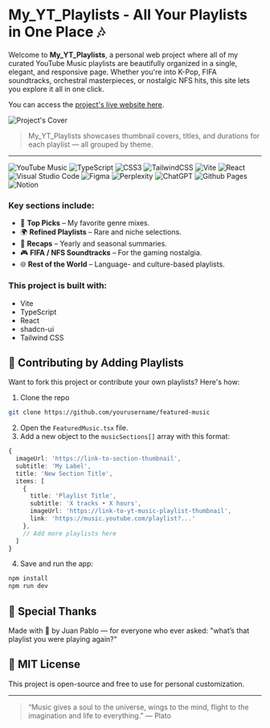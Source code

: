# My_YT_Playlists - All Your Playlists in One Place 🎶

Welcome to **My_YT_Playlists**, a personal web project where all of my curated YouTube Music playlists are beautifully organized in a single, elegant, and responsive page. Whether you're into K-Pop, FIFA soundtracks, orchestral masterpieces, or nostalgic NFS hits, this site lets you explore it all in one click.

You can access the [project's live website here](https://juanpablodesigner.github.io/My_YT_PlaylistsV2/).

![Project's Cover](https://i.imgur.com/Kj7ZZCq.png)

> My_YT_Playlists showcases thumbnail covers, titles, and durations for each playlist — all grouped by theme.

---
![YouTube Music](https://img.shields.io/badge/YouTube_Music-FF0000?style=for-the-badge&logo=youtube-music&logoColor=white) ![TypeScript](https://img.shields.io/badge/typescript-%23007ACC.svg?style=for-the-badge&logo=typescript&logoColor=white) ![CSS3](https://img.shields.io/badge/css3-%231572B6.svg?style=for-the-badge&logo=css3&logoColor=white) ![TailwindCSS](https://img.shields.io/badge/tailwindcss-%2338B2AC.svg?style=for-the-badge&logo=tailwind-css&logoColor=white) ![Vite](https://img.shields.io/badge/vite-%23646CFF.svg?style=for-the-badge&logo=vite&logoColor=white) ![React](https://img.shields.io/badge/react-%2320232a.svg?style=for-the-badge&logo=react&logoColor=%2361DAFB) ![Visual Studio Code](https://img.shields.io/badge/Visual%20Studio%20Code-0078d7.svg?style=for-the-badge&logo=visual-studio-code&logoColor=white) ![Figma](https://img.shields.io/badge/figma-%23F24E1E.svg?style=for-the-badge&logo=figma&logoColor=white) ![Perplexity](https://img.shields.io/badge/perplexity-000000?style=for-the-badge&logo=perplexity&logoColor=088F8F) ![ChatGPT](https://img.shields.io/badge/chatGPT-74aa9c?style=for-the-badge&logo=openai&logoColor=white) ![Github Pages](https://img.shields.io/badge/github%20pages-121013?style=for-the-badge&logo=github&logoColor=white) ![Notion](https://img.shields.io/badge/Notion-%23000000.svg?style=for-the-badge&logo=notion&logoColor=white)

### Key sections include:

- 🎵 **Top Picks** – My favorite genre mixes.
- 🌍 **Refined Playlists** – Rare and niche selections.
- 🔁 **Recaps** – Yearly and seasonal summaries.
- 🎮 **FIFA / NFS Soundtracks** – For the gaming nostalgia.
- 🌐 **Rest of the World** – Language- and culture-based playlists.

### This project is built with:

* Vite
* TypeScript
* React
* shadcn-ui
* Tailwind CSS


## 🧩 Contributing by Adding Playlists

Want to fork this project or contribute your own playlists? Here's how:

1. Clone the repo

```bash
git clone https://github.com/yourusername/featured-music
```

2. Open the `FeaturedMusic.tsx` file.
3. Add a new object to the `musicSections[]` array with this format:

```ts
{
  imageUrl: 'https://link-to-section-thumbnail',
  subtitle: 'My Label',
  title: 'New Section Title',
  items: [
    {
      title: 'Playlist Title',
      subtitle: 'X tracks • X hours',
      imageUrl: 'https://link-to-yt-music-playlist-thumbnail',
      link: 'https://music.youtube.com/playlist?...'
    },
    // Add more playlists here
  ]
}
```

4. Save and run the app:

```bash
npm install
npm run dev
```

## 🙌 Special Thanks

Made with 💜 by Juan Pablo — for everyone who ever asked: "what’s that playlist you were playing again?"

## 📄 MIT License

This project is open-source and free to use for personal customization.

---

> “Music gives a soul to the universe, wings to the mind, flight to the imagination and life to everything.” — Plato

